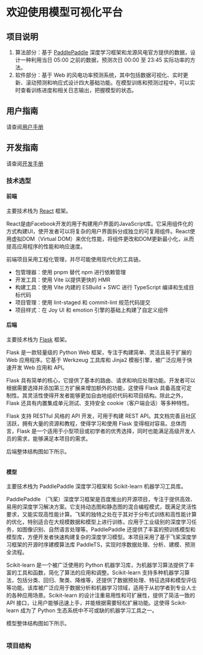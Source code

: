 # 欢迎使用模型可视化平台

## 项目说明

1. 算法部分：基于 [PaddlePaddle](https://www.paddlepaddle.org.cn/) 深度学习框架和龙源风电官方提供的数据，设计一种利用当日 05:00 之前的数据，预测次日 00:00 至 23:45 实际功率的方法。
2. 软件部分：基于 Web 的风电功率预测系统，其中包括数据可视化、实时更新、滚动预测和响应式设计四大基础功能。在模型训练和预测过程中，可以实时查看训练进度和相关日志输出，把握模型的状态。

## 用户指南

请查阅[用户手册](./user/guide.md)

## 开发指南

请查阅[开发手册](./dev/summarize.md)

### 技术选型

#### 前端

主要技术栈为 [React](https://react.dev) 框架。

React是由Facebook开发的用于构建用户界面的JavaScript库。它采用组件化的方式构建UI，使开发者可以将复杂的用户界面拆分成独立的可复用组件。React使用虚拟DOM（Virtual DOM）来优化性能，将组件更改和DOM更新最小化，从而提高应用程序的性能和响应速度。

前端项目采用工程化管理，并尽可能使用现代化的工具链。

- 包管理器：使用 pnpm 替代 npm 进行依赖管理
- 开发工具：使用 Vite 以提供更快的 HMR
- 构建工具：使用 Vite 内建的 ESBuild + SWC 进行 TypeScript 编译和生成目标代码
- 项目管理：使用 lint-staged 和 commit-lint 规范代码提交
- 项目样式：在 Joy UI 和 emotion 引擎的基础上构建了自定义组件

#### 后端

主要技术栈为 [Flask](https://flask.palletsprojects.com/en/2.3.x/) 框架。

Flask 是一款轻量级的 Python Web 框架，专注于构建简单、灵活且易于扩展的 Web 应用程序。它基于 Werkzeug 工具库和 Jinja2 模板引擎，被广泛应用于快速开发 Web 应用和 API。

Flask 具有简单的核心，它提供了基本的路由、请求和响应处理功能。开发者可以根据需要选择并添加第三方扩展来增加额外的功能，这使得 Flask 具备高度可定制性。其灵活性使得开发者能够更加自由地组织代码和项目结构。除此之外，Flask 还具有内置集成单元测试、支持安全 cookie（客户端会话）等多种特性。

Flask 支持 RESTful 风格的 API 开发，可用于构建 REST API。其文档完善且社区活跃，拥有大量的资源和教程，使得学习和使用 Flask 变得相对容易。总体而言，Flask 是一个适用于小型项目或初学者的优秀选择，同时也能满足高级开发人员的需求，能够满足本项目的需求。

后端整体结构图如下所示。

```

```

#### 模型

主要技术栈为 PaddlePaddle 深度学习框架和 Scikit-learn 机器学习工具库。

PaddlePaddle （飞桨）深度学习框架是百度推出的开源项目，专注于提供高效、易用的深度学习解决方案。它支持动态图和静态图的混合编程模式，既满足灵活性要求，又能实现高性能计算。飞桨的独特之处在于其对于分布式训练和高性能计算的优化，特别适合在大规模数据和模型上进行训练，应用于工业级别的深度学习任务，如图像识别、自然语言处理等。PaddlePaddle 还提供了丰富的预训练模型和模型库，方便开发者快速构建复杂的深度学习模型。本项目采用了基于飞桨深度学习框架的开源时序建模算法库 PaddleTS，实现时序数据处理、分析、建模、预测全流程。

Scikit-learn 是一个被广泛使用的 Python 机器学习库，为机器学习算法提供了丰富的工具和函数，简化了算法的应用和调整。Scikit-learn 支持多种机器学习算法，包括分类、回归、聚类、降维等，还提供了数据预处理、特征选择和模型评估等功能。该库被广泛应用于数据分析和机器学习领域，适用于从初学者到专业人士的各种应用场景。Scikit-learn 的设计注重易用性和可扩展性，提供了简洁一致的 API 接口，让用户能够迅速上手，并能根据需要轻松扩展功能。这使得 Scikit-learn 成为了 Python 生态系统中不可或缺的机器学习工具之一。

模型整体结构图如下所示。

```

```

### 项目结构

```

```
